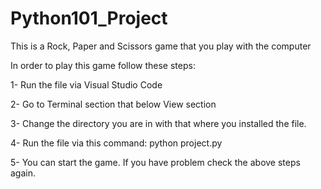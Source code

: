 # Python101_Project
This is a Rock, Paper and Scissors game that you play with the computer

In order to play this game follow these steps:

1- Run the file via Visual Studio Code

2- Go to Terminal section that below View section

3- Change the directory you are in with that where you installed the file.

4- Run the file via this command: python project.py

5- You can start the game. If you have problem check the above steps again.
